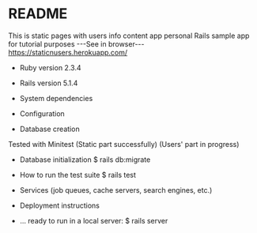 # README

This is static pages with users info content app 
personal Rails sample  app for tutorial purposes
---See in browser---
https://staticnusers.herokuapp.com/

* Ruby version 2.3.4
* Rails version 5.1.4

* System dependencies

* Configuration

* Database creation 

Tested with Minitest
(Static part successfully)
(Users' part in progress)

* Database initialization
$ rails db:migrate

* How to run the test suite 
$ rails test

* Services (job queues, cache servers, search engines, etc.)

* Deployment instructions

* ...
ready to run in a local server:
$ rails server
